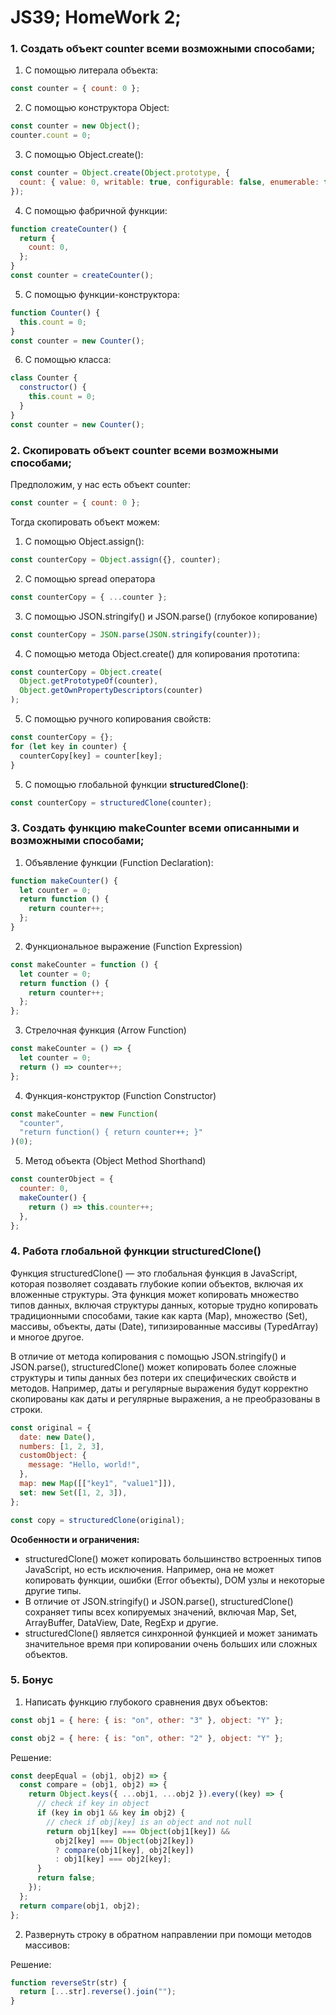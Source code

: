 # JS39; HomeWork 2;

### 1. Создать объект counter всеми возможными способами;

1. С помощью литерала объекта:

```js
const counter = { count: 0 };
```

2. С помощью конструктора Object:

```js
const counter = new Object();
counter.count = 0;
```

3. С помощью Object.create():

```js
const counter = Object.create(Object.prototype, {
  count: { value: 0, writable: true, configurable: false, enumerable: true },
});
```

4. С помощью фабричной функции:

```js
function createCounter() {
  return {
    count: 0,
  };
}
const counter = createCounter();
```

5. С помощью функции-конструктора:

```js
function Counter() {
  this.count = 0;
}
const counter = new Counter();
```

6. С помощью класса:

```js
class Counter {
  constructor() {
    this.count = 0;
  }
}
const counter = new Counter();
```

### 2. Скопировать объект counter всеми возможными способами;

Предположим, у нас есть объект counter:

```js
const counter = { count: 0 };
```

Тогда скопировать объект можем:

1. С помощью Object.assign():

```js
const counterCopy = Object.assign({}, counter);
```

2. С помощью spread оператора

```js
const counterCopy = { ...counter };
```

3. С помощью JSON.stringify() и JSON.parse() (глубокое копирование)

```js
const counterCopy = JSON.parse(JSON.stringify(counter));
```

4. С помощью метода Object.create() для копирования прототипа:

```js
const counterCopy = Object.create(
  Object.getPrototypeOf(counter),
  Object.getOwnPropertyDescriptors(counter)
);
```

5. С помощью ручного копирования свойств:

```js
const counterCopy = {};
for (let key in counter) {
  counterCopy[key] = counter[key];
}
```

5. С помощью глобальной функции **structuredClone()**:

```js
const counterCopy = structuredClone(counter);
```

### 3. Создать функцию makeCounter всеми описанными и возможными способами;

1. Объявление функции (Function Declaration):

```js
function makeCounter() {
  let counter = 0;
  return function () {
    return counter++;
  };
}
```

2. Функциональное выражение (Function Expression)

```js
const makeCounter = function () {
  let counter = 0;
  return function () {
    return counter++;
  };
};
```

3. Стрелочная функция (Arrow Function)

```js
const makeCounter = () => {
  let counter = 0;
  return () => counter++;
};
```

4. Функция-конструктор (Function Constructor)

```js
const makeCounter = new Function(
  "counter",
  "return function() { return counter++; }"
)(0);
```

5. Метод объекта (Object Method Shorthand)

```js
const counterObject = {
  counter: 0,
  makeCounter() {
    return () => this.counter++;
  },
};
```

### 4. Работа глобальной функции structuredClone()

Функция structuredClone() — это глобальная функция в JavaScript, которая позволяет создавать глубокие копии объектов, включая их вложенные структуры. Эта функция может копировать множество типов данных, включая структуры данных, которые трудно копировать традиционными способами, такие как карта (Map), множество (Set), массивы, объекты, даты (Date), типизированные массивы (TypedArray) и многое другое.

В отличие от метода копирования с помощью JSON.stringify() и JSON.parse(), structuredClone() может копировать более сложные структуры и типы данных без потери их специфических свойств и методов. Например, даты и регулярные выражения будут корректно скопированы как даты и регулярные выражения, а не преобразованы в строки.

```js
const original = {
  date: new Date(),
  numbers: [1, 2, 3],
  customObject: {
    message: "Hello, world!",
  },
  map: new Map([["key1", "value1"]]),
  set: new Set([1, 2, 3]),
};

const copy = structuredClone(original);
```

**Особенности и ограничения:**

- structuredClone() может копировать большинство встроенных типов JavaScript, но есть исключения. Например, она не может копировать функции, ошибки (Error объекты), DOM узлы и некоторые другие типы.
- В отличие от JSON.stringify() и JSON.parse(), structuredClone() сохраняет типы всех копируемых значений, включая Map, Set, ArrayBuffer, DataView, Date, RegExp и другие.
- structuredClone() является синхронной функцией и может занимать значительное время при копировании очень больших или сложных объектов.

### 5. Бонус

1. Написать функцию глубокого сравнения двух объектов:

```js
const obj1 = { here: { is: "on", other: "3" }, object: "Y" };

const obj2 = { here: { is: "on", other: "2" }, object: "Y" };
```

Решение:

```js
const deepEqual = (obj1, obj2) => {
  const compare = (obj1, obj2) => {
    return Object.keys({ ...obj1, ...obj2 }).every((key) => {
      // check if key in object
      if (key in obj1 && key in obj2) {
        // check if obj[key] is an object and not null
        return obj1[key] === Object(obj1[key]) &&
          obj2[key] === Object(obj2[key])
          ? compare(obj1[key], obj2[key])
          : obj1[key] === obj2[key];
      }
      return false;
    });
  };
  return compare(obj1, obj2);
};
```

2. Развернуть строку в обратном направлении при помощи методов массивов:

Решение:

```js
function reverseStr(str) {
  return [...str].reverse().join("");
}
```
